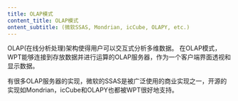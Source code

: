 ```yaml
---
title: OLAP模式
content_title: OLAP模式
ontent_subtitle: (微软SSAS, Mondrian, icCube, OLAPY, etc.)
---
```

<p>
OLAP(在线分析处理)架构使得用户可以交互式分析多维数据。
在OLAP模式，WPT能够连接到存放数据并进行运算的OLAP服务器，作为一个客户端界面透视和显示数据。 
</p>

<p>
有很多OLAP服务器的实现，微软的SSAS是被广泛使用的商业实现之一，开源的实现如Mondrian，icCube和OLAPY也都被WPT很好地支持。
</p>

